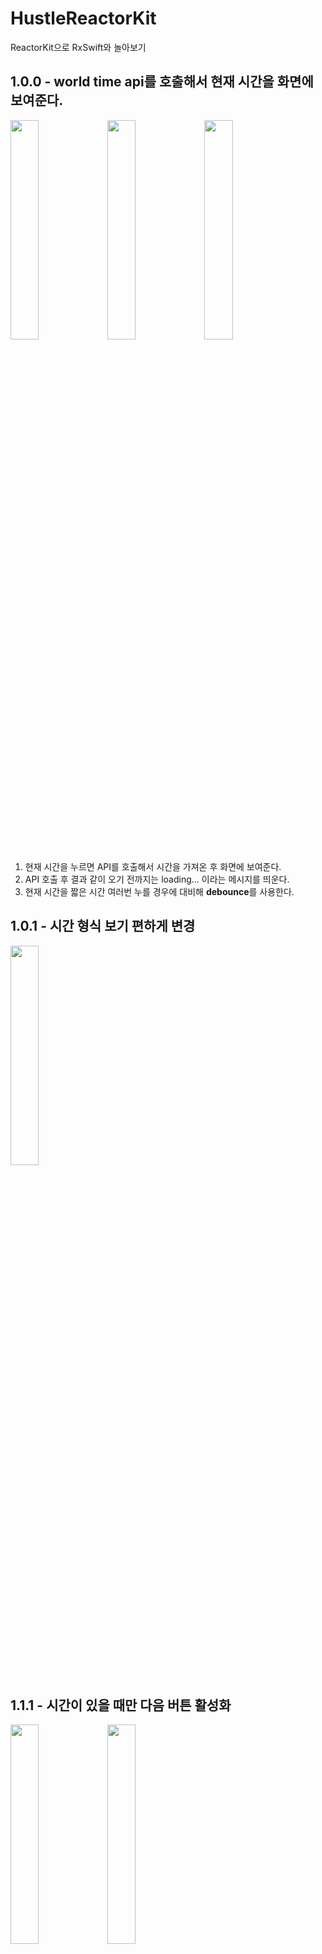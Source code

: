 # HustleReactorKit
ReactorKit으로 RxSwift와 놀아보기

## 1.0.0 - world time api를 호출해서 현재 시간을 화면에 보여준다.

<img src = "https://user-images.githubusercontent.com/50232474/130097492-a78fa6e1-ae79-4c38-ae5f-c50e56db83ab.png" width = "30%" height = "30%"> <img src = "https://user-images.githubusercontent.com/50232474/130101074-aea6e167-63b6-407b-a5ac-8bef16a1ef72.png" width = "30%" height = "30%"> <img src = "https://user-images.githubusercontent.com/50232474/130097512-545c58a7-0605-4123-91c8-d47af08ad74a.png" width = "30%" height = "30%">

1. 현재 시간을 누르면 API를 호출해서 시간을 가져온 후 화면에 보여준다.
2. API 호출 후 결과 같이 오기 전까지는 loading... 이라는 메시지를 띄운다.
3. 현재 시간을 짧은 시간 여러번 누를 경우에 대비해 **debounce**를 사용한다.

## 1.0.1 - 시간 형식 보기 편하게 변경

<img src = "https://user-images.githubusercontent.com/50232474/130107357-8edd3bc1-9bff-4b4e-be1e-ad7a2ddba29c.png" width = "30%" height = "30%">

## 1.1.1 - 시간이 있을 때만 다음 버튼 활성화

<img src = "https://user-images.githubusercontent.com/50232474/130166847-c2ec9b1b-9ad6-4580-aafa-ff127ede3535.png" width = "30%" height = "30%"> <img src = "https://user-images.githubusercontent.com/50232474/130166854-ec070216-b759-4c9d-b19e-4237a3cbc3ca.png" width = "30%" height = "30%">

---

## 버전1 회고

1. ReactorKit
2. RxSwift
3. Moya

### 1. ReactorKit
처음에는 MVVM으로 RxSwift를 익혀보려고 했다. ReactorKit을 선택한 이유는 몇가지 있는데
  1. 명확한 템플릿이 없다.

    지금 프로젝트는 RxSwift를 익히기 위함이지 MVVM을 익히기 위함은 아니였다.
    그런점에서 자유도 높은 MVVM은 나를 헷깔리게 했다.
    예를들면 뷰에서 모델로 버튼 탭 이벤트를 전달할 때 rx로 바인딩을 해야하는 건지 
    그냥 원래 하던대로 addTarget 후 뷰모델에 있는 함수를 호출 하는건지...
    어떻게 하는게 맞는건지 혼란스러웠다.
    
  2. input, output 프로토콜보다 더 좋은게 있다.

    높은 자유도 때문에 어떻게 구현할지 모르고 있던 중
    뷰모델에 input과 output 프로토콜 만들어서 뷰모델을 구현하는 것을 보았다.
    이런 방식이라면 어느정도 명확한 템플릿이라고 생각이 들었고 MVVM으로 진행하면 되겠다고 판단했다.

    그러던중 ReactorKit을 알게되었는데...?
    Action과 State로 input output을 훌륭이 표현하고 있었고
    무엇보다도 enum으로 관리되어 좀 더 명확하다고 생각했다.
    
  3. 뷰 -> 리액터 단방향 흐름

    ReactorKit은 
    뷰 -> 리액터로 이벤트를 전달하고 
    리액터 -> 뷰로 값을 전달한다. 
    이런 단방향 흐름을 강제하는게 처음 학습하는 입장에서 자유도 높은 것보다 이게 편했다. 
    또 어떤 코드를 어디에 넣어야 할지 직관적으로 판단할 수 있겠다고 생각했다.
    
### 2. RxSwift
    RxSwift가 필요하다고 느낀 계기 중 하나는 debounce다.
    사내 테스트를 하면 버튼을 미친듯이 누르고 화면을 누르는건지 화면을 비비는건지 모를정도로 열심히 해주신다.
    그럴 때 뻗어버리는 내 작고 초라한 앱을 보면서 눈물을 흘리곤 했다.
    어떻게든 extension을 주워와서 debounce를 만들어내거나 로직을 만들기 쉽게 바꿔 달라고 조른 적도 있었다.
    그러다가 RxSwift에서 debounce를 한줄에 하는 걸보고 안할수가 없었다.
    결과는 대만족! 한줄에 이렇게 되는걸 보니 눈물이 난다. ㅠㅜ

    또한 시퀀스 데이터가 비동기로 전달이 되는것도 매력적이다.
    API를 호출하기 전에 loading을 보여주고 호출이 되면 값을 보여준다. 는 기능이
    너무 간결하게 구현할 수 있다.

### 3. Moya
    이것도 전부터 알고 있던 라이브러리인데 처음 써봤다.
    API를 호출하는 창구를 하나로 통합하는 역할을 하는데 사내에 적용하기엔 시간이 너무 오래 걸리고
    objc로 호출하는 API도 50% 이상이어서 포기했던 라이브러리다.
    Moya는 API를 호출 할때 필요한 정보를 enum으로 관래해준다.

    ReactorKit도 그렇고 Moya도 그렇고 enum을 정말 잘 쓴 라이브러리다...
    나는 왜 이렇게 못쓰고 있었을까 ㅠㅜ 갈길이 멀다.

---
시간을 보여주는 이번 버전1은 곰튀김님의 유튜브에서 참고했습니다.

https://www.youtube.com/watch?v=M58LqynqQHc

버전2에서는 테이블뷰를 만들어보겠습니다.
